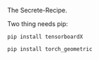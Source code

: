 The Secrete-Recipe.

Two thing needs pip:

`pip install tensorboardX`

`pip install torch_geometric`